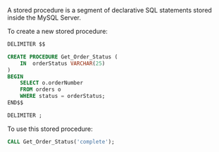 A stored procedure is a segment of declarative SQL statements stored inside the MySQL Server.

To create a new stored procedure:

```sql
DELIMITER $$

CREATE PROCEDURE Get_Order_Status (
    IN  orderStatus VARCHAR(25)
)
BEGIN
    SELECT o.orderNumber
    FROM orders o
    WHERE status = orderStatus;
END$$

DELIMITER ;
```


To use this stored procedure:

```sql
CALL Get_Order_Status('complete');
```